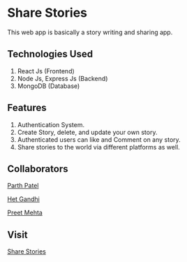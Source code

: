 # Share Stories

This web app is basically a story writing and sharing app. 

## Technologies Used

1) React Js (Frontend)
2) Node Js, Express Js (Backend)
3) MongoDB (Database)

## Features

1) Authentication System.
2) Create Story, delete, and update your own story.
3) Authenticated users can like and Comment on any story.
4) Share stories to the world via different platforms as well.

## Collaborators

[Parth Patel](https://github.com/Parth-2000)

[Het Gandhi](https://github.com/hetgandhi781)

[Preet Mehta](https://github.com/Preet-Mehta)

## Visit

[Share Stories](https://share--stories.herokuapp.com/)
